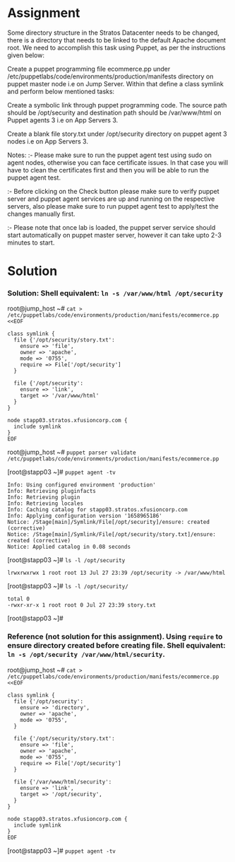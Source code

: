# Assignment
Some directory structure in the Stratos Datacenter needs to be changed, there is a directory that needs to be linked to the default Apache document root. We need to accomplish this task using Puppet, as per the instructions given below:



Create a puppet programming file ecommerce.pp under /etc/puppetlabs/code/environments/production/manifests directory on puppet master node i.e on Jump Server. Within that define a class symlink and perform below mentioned tasks:

Create a symbolic link through puppet programming code. The source path should be /opt/security and destination path should be /var/www/html on Puppet agents 3 i.e on App Servers 3.

Create a blank file story.txt under /opt/security directory on puppet agent 3 nodes i.e on App Servers 3.

Notes: :- Please make sure to run the puppet agent test using sudo on agent nodes, otherwise you can face certificate issues. In that case you will have to clean the certificates first and then you will be able to run the puppet agent test.

:- Before clicking on the Check button please make sure to verify puppet server and puppet agent services are up and running on the respective servers, also please make sure to run puppet agent test to apply/test the changes manually first.

:- Please note that once lab is loaded, the puppet server service should start automatically on puppet master server, however it can take upto 2-3 minutes to start.

# Solution

### Solution: Shell equivalent: `ln -s /var/www/html /opt/security`

root@jump_host ~# `cat > /etc/puppetlabs/code/environments/production/manifests/ecommerce.pp <<EOF`
```
class symlink {
  file {'/opt/security/story.txt':
    ensure => 'file',
    owner => 'apache',
    mode => '0755',
    require => File['/opt/security']
  }

  file {'/opt/security':
    ensure => 'link',
    target => '/var/www/html'
  }
}

node stapp03.stratos.xfusioncorp.com {
  include symlink
}
EOF
```
  
root@jump_host ~# `puppet parser validate /etc/puppetlabs/code/environments/production/manifests/ecommerce.pp`

[root@stapp03 ~]# `puppet agent -tv`
```
Info: Using configured environment 'production'
Info: Retrieving pluginfacts
Info: Retrieving plugin
Info: Retrieving locales
Info: Caching catalog for stapp03.stratos.xfusioncorp.com
Info: Applying configuration version '1658965186'
Notice: /Stage[main]/Symlink/File[/opt/security]/ensure: created (corrective)
Notice: /Stage[main]/Symlink/File[/opt/security/story.txt]/ensure: created (corrective)
Notice: Applied catalog in 0.08 seconds
```
[root@stapp03 ~]# `ls -l /opt/security`
```
lrwxrwxrwx 1 root root 13 Jul 27 23:39 /opt/security -> /var/www/html
```

[root@stapp03 ~]# `ls -l /opt/security/`
```
total 0
-rwxr-xr-x 1 root root 0 Jul 27 23:39 story.txt
```
[root@stapp03 ~]# 
  
### Reference (not solution for this assignment). Using `require` to ensure directory created before creating file.  Shell equivalent: `ln -s /opt/security /var/www/html/security`.

root@jump_host ~# `cat > /etc/puppetlabs/code/environments/production/manifests/ecommerce.pp <<EOF`
```
class symlink {
  file {'/opt/security':
    ensure => 'directory',
    owner => 'apache',
    mode => '0755',
  }

  file {'/opt/security/story.txt':
    ensure => 'file',
    owner => 'apache',
    mode => '0755',
    require => File['/opt/security']
  }

  file {'/var/www/html/security':
    ensure => 'link',
    target => '/opt/security',
  }
}

node stapp03.stratos.xfusioncorp.com {
  include symlink
}
EOF
```
[root@stapp03 ~]# `puppet agent -tv`  
